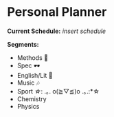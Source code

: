 # Personal Planner

**Current Schedule:**
_insert schedule_

**Segments:**
- Methods 🧮
- Spec 🕶️
- English/Lit 📖
- Music 🎶
- Sport *☆*: .｡. o(≧▽≦)o .｡.:*☆
- Chemistry 
- Physics